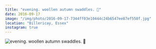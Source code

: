 ```yaml
---
title: "evening. woollen autumn swaddles. 🍂"
date: 2016-09-17
image: "/img/photo/2016-09-17-7344ff03e10444c24b6547ee87ef558f.jpg"
location: "Billericay, Essex"
instagram: true
---
```


![evening. woollen autumn swaddles. 🍂](/img/photo/2016-09-17-7344ff03e10444c24b6547ee87ef558f.jpg)
